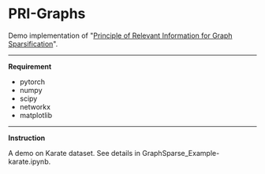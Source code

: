 # PRI-Graphs #
Demo implementation of "[Principle of Relevant Information for Graph Sparsification](https://arxiv.org/abs/2206.00118)".

----------

**Requirement**

- pytorch
- numpy
- scipy
- networkx
- matplotlib

----------


**Instruction**

A demo on Karate dataset. See details in GraphSparse_Example-karate.ipynb. 
